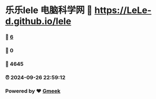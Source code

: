 # 乐乐lele 电脑科学网 :link: https://LeLe-d.github.io/lele 
### :page_facing_up: [6](https://LeLe-d.github.io/lele/tag.html) 
### :speech_balloon: 0 
### :hibiscus: 4645 
### :alarm_clock: 2024-09-26 22:59:12 
### Powered by :heart: [Gmeek](https://github.com/Meekdai/Gmeek)
